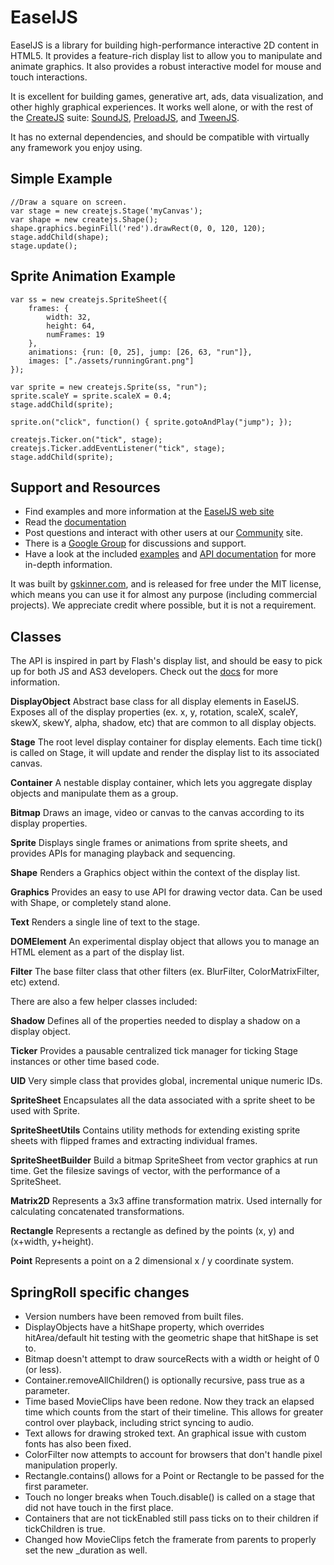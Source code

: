 # EaselJS

EaselJS is a library for building high-performance interactive 2D content in HTML5. It provides a feature-rich display list to allow you to manipulate and animate graphics. It also provides a robust interactive model for mouse and touch interactions.

It is excellent for building games, generative art, ads, data visualization, and other highly graphical experiences. It works well alone, or with the rest of the [CreateJS](http://createjs.com/) suite: [SoundJS](http://createjs.com/SoundJS), [PreloadJS](http://createjs.com/PreloadJS), and [TweenJS](http://createjs.com/TweenJS).

It has no external dependencies, and should be compatible with virtually any framework you enjoy using.

## Simple Example

	//Draw a square on screen.
	var stage = new createjs.Stage('myCanvas');
	var shape = new createjs.Shape();
	shape.graphics.beginFill('red').drawRect(0, 0, 120, 120);
	stage.addChild(shape);
	stage.update();

## Sprite Animation Example
	var ss = new createjs.SpriteSheet({
		frames: {
			width: 32,
			height: 64,
			numFrames: 19
		},
		animations: {run: [0, 25], jump: [26, 63, "run"]},
		images: ["./assets/runningGrant.png"]
	});
	
	var sprite = new createjs.Sprite(ss, "run");
	sprite.scaleY = sprite.scaleX = 0.4;
	stage.addChild(sprite);
	
	sprite.on("click", function() { sprite.gotoAndPlay("jump"); });
	
	createjs.Ticker.on("tick", stage);
	createjs.Ticker.addEventListener("tick", stage);
	stage.addChild(sprite);


## Support and Resources
* Find examples and more information at the [EaselJS web site](http://easeljs.com/)
* Read the [documentation](http://createjs.com/Docs/EaselJS)
* Post questions and interact with other users at our [Community](http://community.createjs.com) site.
* There is a [Google Group](http://groups.google.com/group/createjs-discussion) for discussions and support.
* Have a look at the included [examples](https://github.com/CreateJS/EaselJS/tree/master/examples) and [API documentation](http://createjs.com/Docs/EaselJS/) for more in-depth information.

It was built by [gskinner.com](http://www.gskinner.com), and is released for free under the MIT license, which means you
can use it for almost any purpose (including commercial projects). We appreciate credit where possible, but it is not a requirement.


## Classes

The API is inspired in part by Flash's display list, and should be easy to pick up for both JS and AS3 developers. Check out the [docs](http://createjs.com/Docs/EaselJS/) for more information.

**DisplayObject**
Abstract base class for all display elements in EaselJS. Exposes all of the display properties (ex. x, y, rotation, scaleX, scaleY, skewX, skewY, alpha, shadow, etc) that are common to all display objects.

**Stage**
The root level display container for display elements. Each time tick() is called on Stage, it will update and render the display list to its associated canvas.

**Container**
A nestable display container, which lets you aggregate display objects and manipulate them as a group.

**Bitmap**
Draws an image, video or canvas to the canvas according to its display properties.

**Sprite**
Displays single frames or animations from sprite sheets, and provides APIs for managing playback and sequencing.

**Shape**
Renders a Graphics object within the context of the display list.

**Graphics**
Provides an easy to use API for drawing vector data. Can be used with Shape, or completely stand alone.

**Text**
Renders a single line of text to the stage.

**DOMElement**
An experimental display object that allows you to manage an HTML element as a part of the display list.

**Filter**
The base filter class that other filters (ex. BlurFilter, ColorMatrixFilter, etc) extend.


There are also a few helper classes included:

**Shadow**
Defines all of the properties needed to display a shadow on a display object.

**Ticker**
Provides a pausable centralized tick manager for ticking Stage instances or other time based code.

**UID**
Very simple class that provides global, incremental unique numeric IDs.

**SpriteSheet**
Encapsulates all the data associated with a sprite sheet to be used with Sprite.

**SpriteSheetUtils**
Contains utility methods for extending existing sprite sheets with flipped frames and extracting individual frames.

**SpriteSheetBuilder**
Build a bitmap SpriteSheet from vector graphics at run time. Get the filesize savings of vector, with the performance
of a SpriteSheet.

**Matrix2D**
Represents a 3x3 affine transformation matrix. Used internally for calculating concatenated transformations.

**Rectangle**
Represents a rectangle as defined by the points (x, y) and (x+width, y+height).

**Point**
Represents a point on a 2 dimensional x / y coordinate system.

## SpringRoll specific changes
* Version numbers have been removed from built files.
* DisplayObjects have a hitShape property, which overrides hitArea/default hit testing with the geometric shape that hitShape is set to.
* Bitmap doesn't attempt to draw sourceRects with a width or height of 0 (or less).
* Container.removeAllChildren() is optionally recursive, pass true as a parameter.
* Time based MovieClips have been redone. Now they track an elapsed time which counts from the start of their timeline. This allows for greater control over playback, including strict syncing to audio.
* Text allows for drawing stroked text. An graphical issue with custom fonts has also been fixed.
* ColorFilter now attempts to account for browsers that don't handle pixel manipulation properly.
* Rectangle.contains() allows for a Point or Rectangle to be passed for the first parameter.
* Touch no longer breaks when Touch.disable() is called on a stage that did not have touch in the first place.
* Containers that are not tickEnabled still pass ticks on to their children if tickChildren is true.
* Changed how MovieClips fetch the framerate from parents to properly set the new _duration as well.